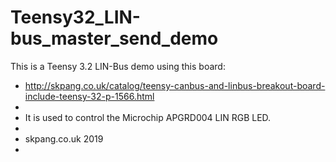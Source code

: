 # Teensy32_LIN-bus_master_send_demo
 This is a Teensy 3.2 LIN-Bus demo using this board:
 * http://skpang.co.uk/catalog/teensy-canbus-and-linbus-breakout-board-include-teensy-32-p-1566.html
 * 
 * It is used to control the Microchip APGRD004 LIN RGB LED.
 * 
 * skpang.co.uk 2019
 * 
